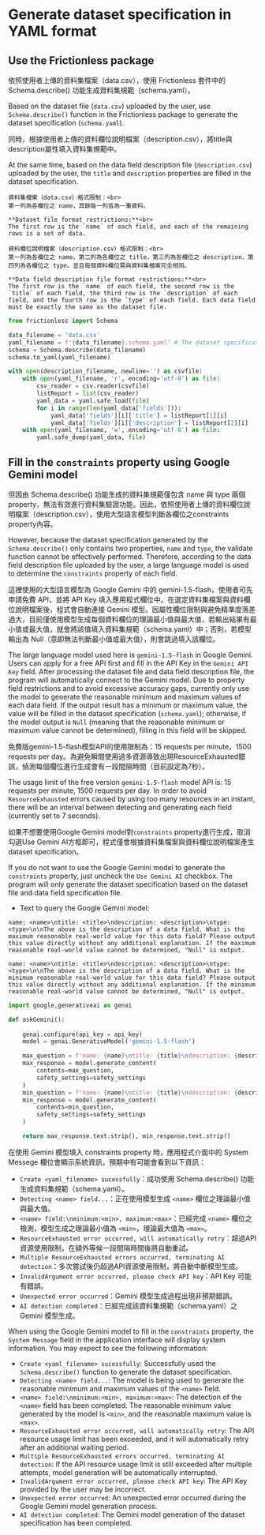 # Generate dataset specification in YAML format

## Use the Frictionless package

依照使用者上傳的資料集檔案（data.csv），使用 Frictionless 套件中的 Schema.describe() 功能生成資料集規範（schema.yaml）。

Based on the dataset file (`data.csv`) uploaded by the user, use `Schema.describe()` function in the Frictionless package to generate the dataset specification (`schema.yaml`).

同時，根據使用者上傳的資料欄位說明檔案（description.csv），將title與description屬性填入資料集規範中。

At the same time, based on the data field description file (`description.csv`) uploaded by the user, the `title` and `description` properties are filled in the dataset specification.

```{note}
資料集檔案（data.csv）格式限制：<br>
第一列為各欄位之 name，其餘每一列皆為一筆資料。

**Dataset file format restrictions:**<br>
The first row is the `name` of each field, and each of the remaining rows is a set of data.
```

```{note}
資料欄位說明檔案（description.csv）格式限制：<br>
第一列為各欄位之 name，第二列為各欄位之 title，第三列為各欄位之 description，第四列為各欄位之 type。並且每個資料欄位需與資料集檔案完全相同。

**Data field description file format restrictions:**<br>
The first row is the `name` of each field, the second row is the `title` of each field, the third row is the `description` of each field, and the fourth row is the `type` of each field. Each data field must be exactly the same as the dataset file.
```

```python
from frictionless import Schema

data_filename = 'data.csv'
yaml_filename = f'{data_filename}.schema.yaml' # The dataset specification is named 'dataset name + .schema.yaml'
schema = Schema.describe(data_filename)
schema.to_yaml(yaml_filename)
```

```python
with open(description_filename, newline='') as csvfile:
    with open(yaml_filename, 'r', encoding='utf-8') as file:
        csv_reader = csv.reader(csvfile)
        listReport = list(csv_reader)
        yaml_data = yaml.safe_load(file)
        for i in range(len(yaml_data['fields'])):
            yaml_data['fields'][i]['title'] = listReport[1][i]
            yaml_data['fields'][i]['description'] = listReport[2][i]
    with open(yaml_filename, 'w', encoding='utf-8') as file:
        yaml.safe_dump(yaml_data, file)
```

## Fill in the `constraints` property using Google Gemini model

但因由 Schema.describe() 功能生成的資料集規範僅包含 name 與 type 兩個property，無法有效進行資料集驗證功能。因此，依照使用者上傳的資料欄位說明檔案（description.csv），使用大型語言模型判斷各欄位之constraints property內容。

However, because the dataset specification generated by the `Schema.describe()` only contains two properties, `name` and `type`, the validate function cannot be effectively performed. Therefore, according to the data field description file uploaded by the user, a large language model is used to determine the `constraints` property of each field.

這裡使用的大型語言模型為 Google Gemini 中的 gemini-1.5-flash，使用者可先申請免費 API，並將 API Key 填入應用程式欄位中。在選定資料集檔案與資料欄位說明檔案後，程式會自動連接 Gemini 模型。因屬性欄位限制與避免精準度落差過大，目前僅使用模型生成每個資料欄位的理論最小值與最大值，若輸出結果有最小值或最大值，就會將該值填入資料集規範（schema.yaml）中；否則，若模型輸出為 Null（意即無法判斷最小值或最大值），則會跳過填入該欄位。

The large language model used here is `gemini-1.5-flash` in Google Gemini. Users can apply for a free API first and fill in the API Key in the `Gemini API Key` field. After processing the dataset file and data field description file, the program will automatically connect to the Gemini model. Due to property field restrictions and to avoid excessive accuracy gaps, currently only use the model to generate the reasonable minimum and maximum values ​​of each data field. If the output result has a minimum or maximum value, the value will be filled in the dataset specification (`schema.yaml`); otherwise, if the model output is `Null` (meaning that the reasonable minimum or maximum value cannot be determined), filling in this field will be skipped.

免費版gemini-1.5-flash模型API的使用限制為：15 requests per minute，1500 requests per day。為避免瞬間使用過多資源導致出現ResourceExhausted錯誤，偵測每個欄位進行生成會有一段間隔時間（目前設定為7秒）。

The usage limit of the free version `gemini-1.5-flash` model API is: 15 requests per minute, 1500 requests per day. In order to avoid `ResourceExhausted` errors caused by using too many resources in an instant, there will be an interval between detecting and generating each field (currently set to 7 seconds).

如果不想要使用Google Gemini model對`constraints` property進行生成，取消勾選Use Gemini AI方框即可，程式僅會根據資料集檔案與資料欄位說明檔案產生dataset specification。

If you do not want to use the Google Gemini model to generate the `constraints` property, just uncheck the `Use Gemini AI` checkbox. The program will only generate the dataset specification based on the dataset file and data field specification file.

- Text to query the Google Gemini model:
```
name: <name>\ntitle: <title>\ndescription: <description>\ntype: <type>\n\nThe above is the description of a data field. What is the maximum reasonable real-world value ​​for this data field? Please output this value ​​directly without any additional explanation. If the maximum reasonable real-world value ​​cannot be determined, "Null" is output.
```
```
name: <name>\ntitle: <title>\ndescription: <description>\ntype: <type>\n\nThe above is the description of a data field. What is the minimum reasonable real-world value ​​for this data field? Please output this value ​​directly without any additional explanation. If the minimum reasonable real-world value ​​cannot be determined, "Null" is output.
```

```python
import google.generativeai as genai

def askGemini():
    
    genai.configure(api_key = api_key)
    model = genai.GenerativeModel('gemini-1.5-flash')

    max_question = f'name: {name}\ntitle: {title}\ndescription: {description}\ntype: {type}\n\nThe above is the description of a data field. What is the maximum reasonable real-world value ​​for this data field? Please output this value ​​directly without any additional explanation. If the maximum reasonable real-world value ​​cannot be determined, "Null" is output.'
    max_response = model.generate_content(
        contents=max_question,
        safety_settings=safety_settings
    )
    min_question = f'name: {name}\ntitle: {title}\ndescription: {description}\ntype: {type}\n\nThe above is the description of a data field. What is the minimum reasonable real-world value ​​for this data field? Please output this value ​​directly without any additional explanation. If the minimum reasonable real-world value ​​cannot be determined, "Null" is output.'
    min_response = model.generate_content(
        contents=min_question,
        safety_settings=safety_settings
    )

    return max_response.text.strip(), min_response.text.strip()
```

在使用 Gemini 模型填入 constraints property 時，應用程式介面中的 System Messege 欄位會顯示系統資訊，預期中有可能會看到以下資訊：
- `Create <yaml_filename> sucessfully`：成功使用 Schema.describe() 功能生成資料集規範（schema.yaml）。
- `Detecting <name> field...`：正在使用模型生成 `<name>` 欄位之理論最小值與最大值。
- `<name> field:\nminimum:<min>, maximum:<max>`：已經完成 `<name>` 欄位之檢測，模型生成之理論最小值為 `<min>`，理論最大值為 `<max>`。
- `ResourceExhausted error occurred, will automatically retry`：超過API資源使用限制，在額外等候一段間隔時間後將自動重試。
- `Multiple ResourceExhausted errors occurred, terminating AI detection`：多次嘗試後仍超過API資源使用限制，將自動中斷模型生成。
- `InvalidArgument error occurred, please check API key`：API Key 可能有錯誤。
- `Unexpected error occurred`：Gemini 模型生成過程出現非預期錯誤。
- `AI detection completed`：已經完成該資料集規範（schema.yaml）之Gemini 模型生成。

When using the Google Gemini model to fill in the `constraints` property, the `System Message` field in the application interface will display system information. You may expect to see the following information:
- `Create <yaml_filename> sucessfully`: Successfully used the `Schema.describe()` function to generate the dataset specification.
- `Detecting <name> field...`: The model is being used to generate the reasonable minimum and maximum values ​​of the `<name>` field.
- `<name> field:\nminimum:<min>, maximum:<max>`: The detection of the `<name>` field has been completed. The reasonable minimum value generated by the model is `<min>`, and the reasonable maximum value is `<max>`.
- `ResourceExhausted error occurred, will automatically retry`: The API resource usage limit has been exceeded, and it will automatically retry after an additional waiting period.
- `Multiple ResourceExhausted errors occurred, terminating AI detection`: If the API resource usage limit is still exceeded after multiple attempts, model generation will be automatically interrupted.
- `InvalidArgument error occurred, please check API key`: The API Key provided by the user may be incorrect.
- `Unexpected error occurred`: An unexpected error occurred during the Google Gemini model generation process.
- `AI detection completed`: The Gemini model generation of the dataset specification has been completed.